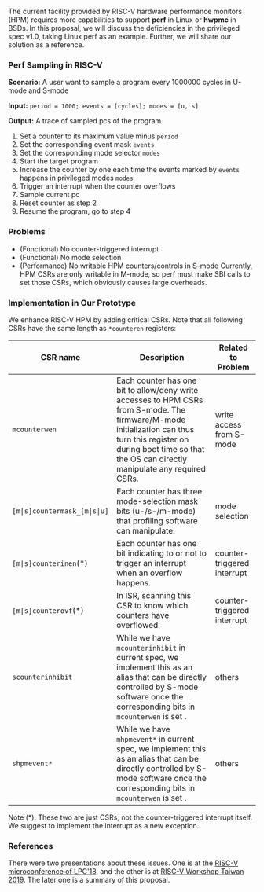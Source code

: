 The current facility provided by RISC-V hardware performance monitors (HPM) requires more capabilities to support **perf** in Linux or **hwpmc** in BSDs.  In this proposal, we will discuss the deficiencies in the privileged spec v1.0, taking Linux perf as an example.  Further, we will share our solution as a reference.

### Perf Sampling in RISC-V

**Scenario:** A user want to sample a program every 1000000 cycles in U-mode and S-mode

**Input:** `period = 1000; events = [cycles]; modes = [u, s]`

**Output:** A trace of sampled pcs of the program

1. Set a counter to its maximum value minus `period`
2. Set the corresponding event mask `events`
3. Set the corresponding mode selector `modes`
4. Start the target program
5. Increase the counter by one each time the events marked by `events` happens in privileged modes `modes`
6. Trigger an interrupt when the counter overflows
7. Sample current pc
8. Reset counter as step 2
9. Resume the program, go to step 4

### Problems

* (Functional) No counter-triggered interrupt
* (Functional) No mode selection
* (Performance) No writable HPM counters/controls in S-mode
Currently, HPM CSRs are only writable in M-mode, so perf must make SBI calls to set those CSRs, which obviously causes large overheads. 

### Implementation in Our Prototype

We enhance RISC-V HPM by adding critical CSRs.  Note that all following CSRs have the same length as `*counteren` registers:

|CSR name|Description|Related to Problem|
|---|---|---|
|`mcounterwen`|Each counter has one bit to allow/deny write accesses to HPM CSRs from S-mode.  The firmware/M-mode initialization can thus turn this register on during boot time so that the OS can directly manipulate any required CSRs.|write access from S-mode|
|`[m\|s]countermask_[m\|s\|u]`|Each counter has three mode-selection mask bits (u-/s-/m-mode) that profiling software can manipulate.|mode selection|
|`[m\|s]counterinen`(\*)|Each counter has one bit indicating to or not to trigger an interrupt when an overflow happens.|counter-triggered interrupt|
|`[m\|s]counterovf`(\*)|In ISR, scanning this CSR to know which counters have overflowed.|counter-triggered interrupt|
|`scounterinhibit`|While we have `mcounterinhibit` in current spec, we implement this as an alias that can be directly controlled by S-mode software once the corresponding bits in `mcounterwen` is set .|others|
|`shpmevent*`|While we have `mhpmevent*` in current spec, we implement this as an alias that can be directly controlled by S-mode software once the corresponding bits in `mcounterwen` is set .|others|

Note (\*): These two are just CSRs, not the counter-triggered interrupt itself.  We suggest to implement the interrupt as a new exception.

### References

There were two presentations about these issues.  One is at the [RISC-V microconference of LPC'18](https://www.youtube.com/watch?v=4OKkHCg7El0&t=2h20m53s), and the other is at [RISC-V Workshop Taiwan 2019](https://www.youtube.com/watch?v=Onvlcl4e2IU).  The later one is a summary of this proposal.
